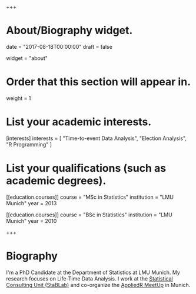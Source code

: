 +++
# About/Biography widget.

date = "2017-08-18T00:00:00"
draft = false

widget = "about"

# Order that this section will appear in.
weight = 1

# List your academic interests.
[interests]
  interests = [
    "Time-to-event Data Analysis",
    "Election Analysis",
    "R Programming"
  ]

# List your qualifications (such as academic degrees).
[[education.courses]]
  course = "MSc in Statistics"
  institution = "LMU Munich"
  year = 2013

[[education.courses]]
  course = "BSc in Statistics"
  institution = "LMU Munich"
  year = 2010

+++

# Biography

I'm a PhD Candidate at the Department of Statistics at LMU Munich. My research focuses on Life-Time Data Analysis. I work at the [Statistical Consulting Unit (StaBLab)](http://www.stablab.stat.uni-muenchen.de/index.html) and co-organize the
[AppliedR MeetUp](https://www.meetup.com/de-DE/Applied-R-Munich/) in Munich.
